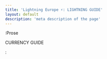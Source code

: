 ```yaml
---
title: 'Lightning Europe ⚡️: LIGHTNING GUIDE'
layout: default
description: 'meta description of the page'
---
```



:Prose

CURRENCY GUIDE

: